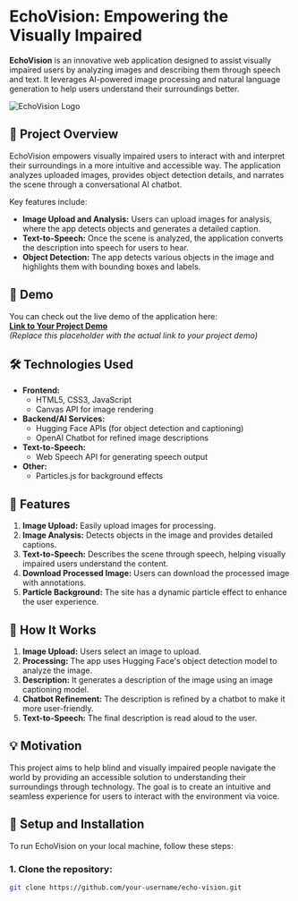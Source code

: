 # EchoVision: Empowering the Visually Impaired

**EchoVision** is an innovative web application designed to assist visually impaired users by analyzing images and describing them through speech and text. It leverages AI-powered image processing and natural language generation to help users understand their surroundings better.

![EchoVision Logo](https://your-logo-link.com)  <!-- Replace this with your logo URL if you have one -->

## 🌟 Project Overview

EchoVision empowers visually impaired users to interact with and interpret their surroundings in a more intuitive and accessible way. The application analyzes uploaded images, provides object detection details, and narrates the scene through a conversational AI chatbot.

Key features include:
- **Image Upload and Analysis:** Users can upload images for analysis, where the app detects objects and generates a detailed caption.
- **Text-to-Speech:** Once the scene is analyzed, the application converts the description into speech for users to hear.
- **Object Detection:** The app detects various objects in the image and highlights them with bounding boxes and labels.

## 🚀 Demo

You can check out the live demo of the application here:  
**[Link to Your Project Demo](#)**  
*(Replace this placeholder with the actual link to your project demo)*

## 🛠️ Technologies Used

- **Frontend:** 
  - HTML5, CSS3, JavaScript
  - Canvas API for image rendering
- **Backend/AI Services:** 
  - Hugging Face APIs (for object detection and captioning)
  - OpenAI Chatbot for refined image descriptions
- **Text-to-Speech:** 
  - Web Speech API for generating speech output
- **Other:** 
  - Particles.js for background effects

## 📸 Features

1. **Image Upload:** Easily upload images for processing.
2. **Image Analysis:** Detects objects in the image and provides detailed captions.
3. **Text-to-Speech:** Describes the scene through speech, helping visually impaired users understand the content.
4. **Download Processed Image:** Users can download the processed image with annotations.
5. **Particle Background:** The site has a dynamic particle effect to enhance the user experience.

## 🎯 How It Works

1. **Image Upload:** Users select an image to upload.
2. **Processing:** The app uses Hugging Face's object detection model to analyze the image.
3. **Description:** It generates a description of the image using an image captioning model.
4. **Chatbot Refinement:** The description is refined by a chatbot to make it more user-friendly.
5. **Text-to-Speech:** The final description is read aloud to the user.

## 💡 Motivation

This project aims to help blind and visually impaired people navigate the world by providing an accessible solution to understanding their surroundings through technology. The goal is to create an intuitive and seamless experience for users to interact with the environment via voice.

## 🔧 Setup and Installation

To run EchoVision on your local machine, follow these steps:

### 1. Clone the repository:

```bash
git clone https://github.com/your-username/echo-vision.git
